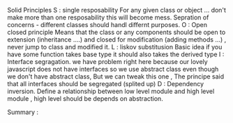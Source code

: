 Solid Principles
S : single resposability 
    For any given class or object ... don't make more than one resposability this will become mess.
    Sepration of concerns - different classes should handl differnt purposes.
O : Open closed principle 
    Means that the class or any components should be open to extension (inheritance ....) and closed for modification (adding methods ...) , never jump to class and modified it.
L : liskov substitusion 
    Basic idea if you have some function takes base type it should also takes the derived type
I : Interface segragation.
    we have problem right here because our lovely javascript does not have interfaces
    so we use abstract class even though we don't have abstract class, But we can tweak this one , 
    The principe said that all interfaces should be segregated (splited up)
D : Dependency inversion. 
    Define a relationship between low level module and high level module , high level should be depends on abstraction.


Summary : 